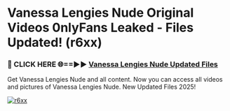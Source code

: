 # Vanessa Lengies Nude Original Videos 0nlyFans Leaked - Files Updated! (r6xx)

<h3>🔴 CLICK HERE 🌐==►► <a href="https://tinyurl.com/yrmya6cz" rel="nofollow">Vanessa Lengies Nude Updated Files</a></h3>

Get Vanessa Lengies Nude and all content. Now you can access all videos and pictures of Vanessa Lengies Nude. New Updated Files 2025!

[![r6xx](https://i.imgur.com/FMdXYCs.gif)](https://tinyurl.com/yrmya6cz)
